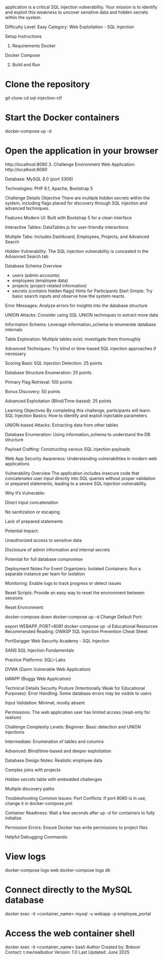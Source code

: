 application is a critical SQL injection vulnerability. Your mission is to identify and exploit this weakness to uncover sensitive data and hidden secrets within the system.

Difficulty Level: Easy
Category: Web Exploitation - SQL Injection

Setup Instructions
1. Requirements
Docker

Docker Compose

2. Build and Run

# Clone the repository
git clone <repository-url>
cd sql-injection-ctf

# Start the Docker containers
docker-compose up -d

# Open the application in your browser
http://localhost:8080
3. Challenge Environment
Web Application: http://localhost:8080

Database: MySQL 8.0 (port 3306)

Technologies: PHP 8.1, Apache, Bootstrap 5

Challenge Details
Objective
There are multiple hidden secrets within the system, including flags placed for discovery through SQL injection and advanced techniques.

Features
Modern UI: Built with Bootstrap 5 for a clean interface

Interactive Tables: DataTables.js for user-friendly interactions

Multiple Tabs: Includes Dashboard, Employees, Projects, and Advanced Search

Hidden Vulnerability: The SQL injection vulnerability is concealed in the Advanced Search tab

Database Schema Overview

- users       (admin accounts)
- employees   (employee data)
- projects    (project-related information)
- secrets     (contains hidden flags)
Hints for Participants
Start Simple: Try basic search inputs and observe how the system reacts

Error Messages: Analyze errors for insights into the database structure

UNION Attacks: Consider using SQL UNION techniques to extract more data

Information Schema: Leverage information_schema to enumerate database internals

Table Exploration: Multiple tables exist; investigate them thoroughly

Advanced Techniques: Try blind or time-based SQL injection approaches if necessary

Scoring
Basic SQL Injection Detection: 25 points

Database Structure Enumeration: 25 points

Primary Flag Retrieval: 100 points

Bonus Discovery: 50 points

Advanced Exploitation (Blind/Time-based): 25 points

Learning Objectives
By completing this challenge, participants will learn:
SQL Injection Basics: How to identify and exploit injectable parameters

UNION-based Attacks: Extracting data from other tables

Database Enumeration: Using information_schema to understand the DB structure

Payload Crafting: Constructing various SQL injection payloads

Web App Security Awareness: Understanding vulnerabilities in modern web applications

Vulnerability Overview
The application includes insecure code that concatenates user input directly into SQL queries without proper validation or prepared statements, leading to a severe SQL injection vulnerability.

Why It’s Vulnerable:

Direct input concatenation

No sanitization or escaping

Lack of prepared statements

Potential Impact:

Unauthorized access to sensitive data

Disclosure of admin information and internal secrets

Potential for full database compromise

Deployment Notes
For Event Organizers:
Isolated Containers: Run a separate instance per team for isolation

Monitoring: Enable logs to track progress or detect issues

Reset Scripts: Provide an easy way to reset the environment between sessions

Reset Environment:

docker-compose down
docker-compose up -d
Change Default Port:

export WEBAPP_PORT=8081
docker-compose up -d
Educational Resources
Recommended Reading:
OWASP SQL Injection Prevention Cheat Sheet

PortSwigger Web Security Academy - SQL Injection

SANS SQL Injection Fundamentals

Practice Platforms:
SQLi-Labs

DVWA (Damn Vulnerable Web Application)

bWAPP (Buggy Web Application)

Technical Details
Security Posture (Intentionally Weak for Educational Purposes):
Error Handling: Some database errors may be visible to users

Input Validation: Minimal, mostly absent

Permissions: The web application user has limited access (read-only for realism)

Challenge Complexity Levels:
Beginner: Basic detection and UNION injections

Intermediate: Enumeration of tables and columns

Advanced: Blind/time-based and deeper exploitation

Database Design Notes:
Realistic employee data

Complex joins with projects

Hidden secrets table with embedded challenges

Multiple discovery paths

Troubleshooting
Common Issues:
Port Conflicts: If port 8080 is in use, change it in docker-compose.yml

Container Readiness: Wait a few seconds after up -d for containers to fully initialize

Permission Errors: Ensure Docker has write permissions to project files

Helpful Debugging Commands:

# View logs
docker-compose logs web
docker-compose logs db

# Connect directly to the MySQL database
docker exec -it <container_name> mysql -u webapp -p employee_portal

# Access the web container shell
docker exec -it <container_name> bash
Author
Created by: Boboor
Contact: t.me/realbobur
Version: 1.0
Last Updated: June 2025
